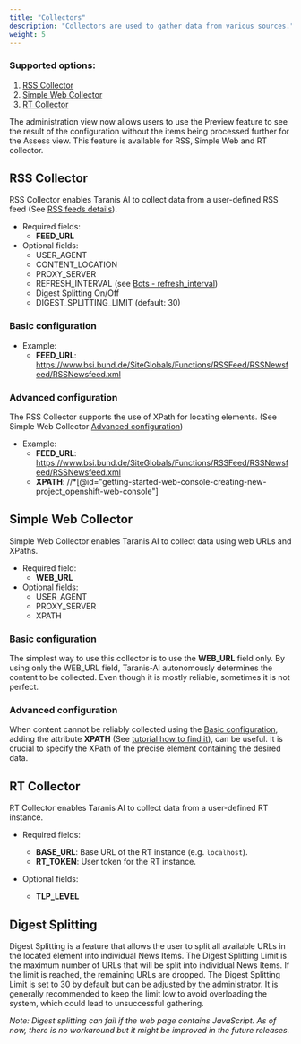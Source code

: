 ```yaml
---
title: "Collectors"
description: "Collectors are used to gather data from various sources."
weight: 5
---
```


### Supported options:
1. [RSS Collector](#rss-collector)
2. [Simple Web Collector](#simple-web-collector)
3. [RT Collector](#rt-collector)

The administration view now allows users to use the Preview feature to see the result of the configuration without the items being processed further for the Assess view.
This feature is available for RSS, Simple Web and RT collector.

## RSS Collector
RSS Collector enables Taranis AI to collect data from a user-defined RSS feed (See [RSS feeds details](https://rss.com/blog/how-do-rss-feeds-work/)).
* Required fields: 
  * **FEED_URL**
* Optional fields:
  * USER_AGENT
  * CONTENT_LOCATION
  * PROXY_SERVER
  * REFRESH_INTERVAL (see [Bots - refresh_interval](/docs/admin/bots/#bot's-settings))
  * Digest Splitting On/Off
  * DIGEST_SPLITTING_LIMIT (default: 30)

### Basic configuration
* Example: 
  * **FEED_URL**: https://www.bsi.bund.de/SiteGlobals/Functions/RSSFeed/RSSNewsfeed/RSSNewsfeed.xml

### Advanced configuration
The RSS Collector supports the use of XPath for locating elements. (See Simple Web Collector [Advanced configuration](#advanced-configuration-1))
* Example:
  * **FEED_URL**: https://www.bsi.bund.de/SiteGlobals/Functions/RSSFeed/RSSNewsfeed/RSSNewsfeed.xml
  * **XPATH**: //*[@id="getting-started-web-console-creating-new-project_openshift-web-console"]


## Simple Web Collector
Simple Web Collector enables Taranis AI to collect data using web URLs and XPaths.
* Required field: 
  * **WEB_URL**
* Optional fields:
  * USER_AGENT
  * PROXY_SERVER
  * XPATH

### Basic configuration
The simplest way to use this collector is to use the **WEB_URL** field only. 
By using only the WEB_URL field, Taranis-AI autonomously determines the content to be collected. Even though it is mostly reliable,
sometimes it is not perfect.

### Advanced configuration
When content cannot be reliably collected using the [Basic configuration](#basic-configuration), adding the attribute **XPATH**
(See [tutorial how to find it](https://www.appsierra.com/blog/how-to-get-xpath-in-chrome)), can be useful. 
It is crucial to specify the XPath of the precise element containing the desired data.


## RT Collector
RT Collector enables Taranis AI to collect data from a user-defined RT instance.

* Required fields:
  * **BASE_URL**: Base URL of the RT instance (e.g. `localhost`).
  * **RT_TOKEN**: User token for the RT instance.

* Optional fields:
  * **TLP_LEVEL**

## Digest Splitting
Digest Splitting is a feature that allows the user to split all available URLs in the located element into individual News Items.
The Digest Splitting Limit is the maximum number of URLs that will be split into individual News Items. If the limit is reached, the remaining URLs are dropped.
The Digest Splitting Limit is set to 30 by default but can be adjusted by the administrator. It is generally recommended to keep the limit low to avoid overloading the system, which could lead to unsuccessful gathering.

_Note: Digest splitting can fail if the web page contains JavaScript. As of now, there is no workaround but it might be improved in the future releases._